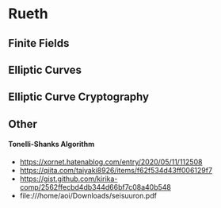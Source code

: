 # Rueth

## Finite Fields

## Elliptic Curves

## Elliptic Curve Cryptography

## Other

#### Tonelli-Shanks Algorithm
- https://xornet.hatenablog.com/entry/2020/05/11/112508
- https://qiita.com/taiyaki8926/items/f62f534d43ff006129f7
- https://gist.github.com/kirika-comp/2562ffecbd4db344d66bf7c08a40b548
- file:///home/aoi/Downloads/seisuuron.pdf
